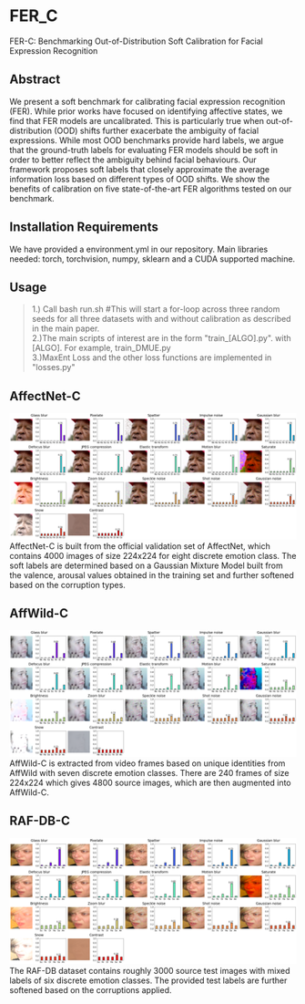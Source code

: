 # FER_C
FER-C: Benchmarking Out-of-Distribution Soft Calibration for Facial Expression Recognition

## Abstract
We present a soft benchmark for calibrating facial expression recognition (FER). While prior works have focused on identifying affective states, we find that FER models are uncalibrated. This is particularly true when out-of-distribution (OOD) shifts further exacerbate the ambiguity of facial expressions. While most OOD benchmarks provide hard labels, we argue that the ground-truth labels for evaluating FER models should be soft in order to better reflect the ambiguity behind facial behaviours. Our framework proposes soft labels that closely approximate the average information loss based on different types of OOD shifts. We show the benefits of calibration on five state-of-the-art FER algorithms tested on our benchmark.

##  Installation Requirements
We have provided a environment.yml in our repository. 
Main libraries needed: torch, torchvision, numpy, sklearn and a CUDA supported machine.
## Usage
>1.) Call bash run.sh #This will start a for-loop across three random seeds for all three datasets with and without calibration as described in the main paper.\
>2.)The main scripts of interest are in the form "train_[ALGO].py". with [ALGO]. For example, train_DMUE.py\
>3.)MaxEnt Loss and the other loss functions are implemented in "losses.py"

## AffectNet-C
![AffectNet](https://github.com/dexterdley/FER_C/blob/master/figures/soft_affectnet.png)
AffectNet-C is built from the official validation set of AffectNet, which contains 4000 images of size 224x224 for eight discrete emotion class. The soft labels are determined based on a Gaussian Mixture Model built from the valence, arousal values obtained in the training set and further softened based on the corruption types.

## AffWild-C
![Affwild](https://github.com/dexterdley/FER_C/blob/master/figures/soft_affwild.png)
AffWild-C is extracted from video frames based on unique identities from AffWild with seven discrete emotion classes. There are 240 frames of size 224x224 which gives 4800 source images, which are then augmented into AffWild-C.

## RAF-DB-C
![RAFDB](https://github.com/dexterdley/FER_C/blob/master/figures/soft_rafdb.png)
The RAF-DB dataset contains roughly 3000 source test images with mixed labels of six discrete emotion classes. The provided test labels are further softened based on the corruptions applied.
